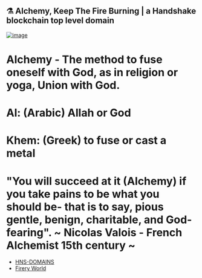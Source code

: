 ##  ⚗ Alchemy, Keep The Fire Burning | a Handshake blockchain top level domain

[![image](https://user-images.githubusercontent.com/37987346/101999396-a37e4380-3caa-11eb-8cc6-e61fb53c7855.png)](http://shapereality.innerinetcompany.hns.to/)

# Alchemy - The method to fuse oneself with God, as in religion or yoga, Union with God. 
# Al: (Arabic) Allah or God
# Khem: (Greek) to fuse or cast a metal

# "You will succeed at it (Alchemy) if you take pains to be what you should be- that is to say, pious gentle, benign, charitable, and God-fearing". ~ Nicolas Valois - French Alchemist 15th century ~

- [HNS-DOMAINS](http://home.hns-domains/)
- [Firery World](http://agniyoga.org/ay_en/Fiery-World-I.php)
